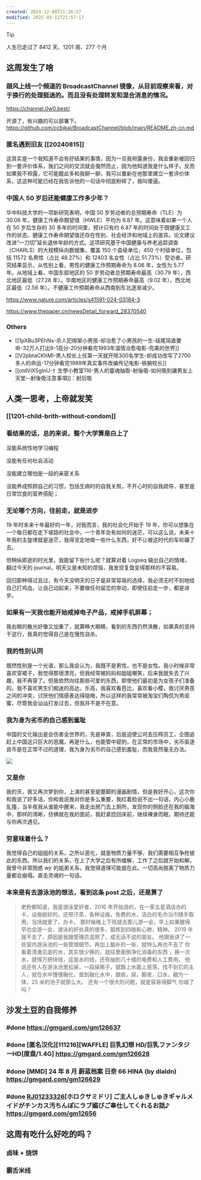 ```yaml
---
created: 2024-12-08T21:26:57
modified: 2025-03-11T21:57:17
---
```


> [!tip]
  > 人生已走过了 8412 天、1201 周、277 个月

## 这周发生了啥

### 跟风上线一个频道的 BroadcastChannel 镜像，从目前观察来看，对于换行的处理挺迷的。而且没有处理转发和混合消息的情况。

https://channel.0w0.best/

开源了，有兴趣的可以部署下。https://github.com/ccbikai/BroadcastChannel/blob/main/README.zh-cn.md

### 匿名遇到旧友 \[\[20240815]]

这其实是一个我知道不会有好结果的事情，因为一旦我袒露身份，我会重新被回归到一套评价体系，我们之间的交流就会戛然而止，因为他知道我是什么样子。反而如果我不袒露，它可能籍此多和我聊一聊，我可以重新在他那里建立一套评价体系，这这种可能已经在我告诉他的一句话中彻底粉碎了，我叫傻逼。

### 中国人 50 岁后还能健康工作多少年？

华中科技大学的一项新研究表明，中国 50 岁劳动者的总预期寿命（TLE）为 30.06 年，健康工作寿命期望值（HWLE）平均为 6.87 年。这意味着如果一个人在 50 岁后生存的 30 多年的时间里，预计只有约 6.87 年的时间处于既健康又工作的状态。健康工作寿命期望值还存在性别、社会经济和地域上的差异。论文建议改进“一刀切”延长退休年龄的方式。这项研究基于中国健康与养老追踪调查（CHARLS）的大规模纵向数据集，覆盖 150 个县级单位，450 个村级单位，包括 11572 名男性（占比 48.27%）和 12403 名女性（占比 51.73%）受访者。研究结果显示，从性别上看，男性的健康工作预期寿命为 8.06 年，女性为 5.77 年。从地域上看，中国东部地区的 50 岁劳动者总预期寿命最高（30.79 年），西北地区最低（27.28 年）。华南地区的健康工作预期寿命最高（9.02 年），西北地区最低（2.56 年）。不健康工作预期寿命从西南到东北逐渐减少。

https://www.nature.com/articles/s41591-024-03184-3

https://www.thepaper.cn/newsDetail_forward_28370540

### Others

- [[1pXBu3PEhNs-杀人犯绑架小男孩-却治愈了小男孩的一生-结尾简直要命-32万人打出9-1高分-20分钟看完1993年温情治愈电影-完美的世界]]
- [[V2pbtaCKhMI-黑人校长上任第一天就开除300名学生-却成功改写了2700多人的命运-17分钟看完1989年真实事件改编传记电影-铁腕校长]]
- [[otdViX5glnU-忄生學小教室116-男人的靈魂抽取-射後吸-如何吸到讓男友上天堂--射後吸注意事項]]：射后吸

## 人类一思考，上帝就发笑

### [[1201-child-brith-without-condom]]

### 看结果的话，总的来说，整个大学算是白上了

没能系统性地学习编程

没能有任何社会活动

没能建立哪怕是一段的亲密关系

没能养成照顾自己的习惯，包括生病时的自我关照，不开心时的自我疏导，甚至是日常饮食的营养搭配；

### 无论哪个方向，往前走，就是进步

19 年时未来十年最好的一年，对我而言，我的社会化开始于 19 年，你可以想象在一个每日都在走下坡路的社会中，一个青年会有如何的迷茫，可以这么说，未来十年我的主旋律就是迷茫，我得坚定地做一些什么东西，好不让被这时代的车轮碾了去。

但稍纵即逝的时光里，我能留下些什么呢？就算对着 Logseq 输出自己的情绪，翻过今天的 journal，明天又是未知的烦恼，我发现复盘变得那样的不容易。

回归那种得过且过，有今天没明天的日子是非常容易的选择，我必须无时不刻地给自己打鸡血，让自己动起来，不要做任何留恋的举动，即使往前走一步，都是进步。

### 如果有一天我也能开始戒掉电子产品，戒掉手机屏幕；

我右眼的散光好像又加重了，就算睁大眼睛，看到的东西仍然涣散，如果真的坚持干这行，我真的觉得自己是在慢性自杀。

### 我的性别认同

既然性别是一个光谱，那么我会认为，我既不是男性，也不是女性。我小时候非常喜欢穿裙子，我觉得那很漂亮，但我经常被妈妈和姐姐嘲笑，后来我就失去了兴趣，我不再穿了。但我依然向往那些可爱的东西，即使他们最初是为女孩子们准备的。我不喜欢男生们痴迷的高达，乐高，我喜欢看芭比，喜欢看小樱，我讨厌男孩之间的冲突，讨厌他们情感表达得隐晦，所以这样的我常常被淘宝们陶侃为男闺蜜，尽管我会讪讪打发过去，但我并不是不在意。

### 我为身为劣币的自己感到羞耻

中国的文化输出是会伤害全世界的，先是审查，后是迫使公司去压榨员工，企图追赶上中国这只巨大的恶魔，再是什么，也能管中窥豹，在正常的市场中，劣币驱逐良币是在正常不过的道理，我为身为劣币的自己感到羞耻，而我竟然毫无办法。

![](https://x.com/foxshuo/status/1824268338899587494?s=52)

### 又是你

我的天，我又再次梦到你，上演的甚至是蹩脚的漫画剧情，但是我好开心，这次你和我说了好多话，你和我说我对你是多么重要，我红着脸说不出一句话，内心小鹿乱撞，当半夜我从谁能中醒来，我走出房门去上厕所，发现你的侧脸还在我的脑海中，那样的清晰，仿佛就在我的面前，我赶紧捻回床前，继续裸身而眠，期待还能与你再次遇见。

### 穷意味着什么？

我觉得自己的姐姐的关系，之所以恶化，就是物质力量不够，我们需要相互争抢彼此的东西。所以我们的关系，在上了大学之后有所缓解，工作了之后就开始和解。我曾今非常困惑 wjr 的姐弟关系，我觉得道理可能就在此。一切高尚脱离了物质力量都会崩塌。直击灵魂的一句话。

### 本来是有去游泳池的想法，看到这条 post 之后，还是算了

> 老粉都知道，我是游泳爱好者，2016 年开始游的，在一家五星酒店办的卡，设施挺好的，还带汗蒸，各种设施，免费的水，洁白的毛巾浴巾随手取用，当场就爱了，办卡。
那时候晚上下班就去那儿游一会，早上如果醒得早也会游一会，游泳的好处真的很多，锻炼到四肢和心肺，精神。
2019 年就不去了，原因是我跟管理员混熟了，成无话不说的朋友。
他跟我讲了一些室内游泳池的一些管理细节，再加上脑补的一些，就特么再也不去了
你看着清澈见底的水，其实很少换的，就往里面倒净化消毒的东西 ，换一次水，就得万把块钱，这是水的钱，还有抽到几十楼的电费和人工费用。
他说还有人在游泳池里拉屎，一段屎厥子，就飘上水面上晃荡，找不到它的主人，就在水中慢慢融化，直到融化水中，跟痰，尿，脚皮，口水，融为一体，25 米的池子就那么大。
还有一个很大的问题，就是容易得脚气
你越了吗？

## 沙发土豆的自我修养
### #done https://gmgard.com/gm126637
### #done [匿名汉化]\[111216]\[WAFFLE] 巨乳幻想 HD/巨乳ファンタジーHD[度盘/1.4G] https://gmgard.com/gm126628
### #done [MMD] 24 年 8 月 蔚蓝档案 日奈 66 HINA (by dlaldn) https://gmgard.com/gm126629
### #done [RJ01233326](同人音声)[ホロクサミドリ] ご主人しゅきしゅきギャルメイドがチンカス汚ちんぽにラブ媚びご奉仕してくれるお話♪ https://gmgard.com/gm12656

## 这周有吃什么好吃的吗？
### 卤味 + 烧饼
### 霸舌米线
